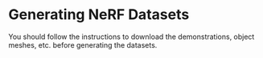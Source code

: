 # Generating NeRF Datasets
You should follow the instructions to download the demonstrations, object meshes, etc. before generating the datasets.
